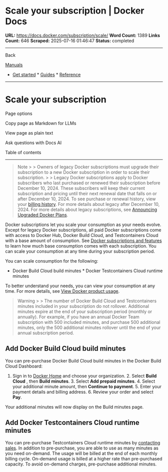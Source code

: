 # Scale your subscription | Docker Docs

**URL:** https://docs.docker.com/subscription/scale/
**Word Count:** 1389
**Links Count:** 646
**Scraped:** 2025-07-16 01:46:47
**Status:** completed

---

Back

[Manuals](https://docs.docker.com/manuals/)

  * [Get started](https://docs.docker.com/get-started/)   * [Guides](https://docs.docker.com/guides/)   * [Reference](https://docs.docker.com/reference/)

* * *

# Scale your subscription

Page options

Copy page as Markdown for LLMs

View page as plain text

Ask questions with Docs AI

Table of contents

* * *

> Note >  > Owners of legacy Docker subscriptions must upgrade their subscription to a new Docker subscription in order to scale their subscription. >  > Legacy Docker subscriptions apply to Docker subscribers who last purchased or renewed their subscription before December 10, 2024. These subscribers will keep their current subscription and pricing until their next renewal date that falls on or after December 10, 2024. To see purchase or renewal history, view your [billing history](https://docs.docker.com/billing/history/). For more details about legacy after December 10, 2024. For more details about legacy subscriptions, see [Announcing Upgraded Docker Plans](https://www.docker.com/blog/november-2024-updated-plans-announcement/).

Docker subscriptions let you scale your consumption as your needs evolve. Except for legacy Docker subscriptions, all paid Docker subscriptions come with access to Docker Hub, Docker Build Cloud, and Testcontainers Cloud with a base amount of consumption. See [Docker subscriptions and features](https://docs.docker.com/subscription/details/) to learn how much base consumption comes with each subscription. You can scale your consumption at any time during your subscription period.

You can scale consumption for the following:

  * Docker Build Cloud build minutes   * Docker Testcontainers Cloud runtime minutes

To better understand your needs, you can view your consumption at any time. For more details, see [View Docker product usage](https://docs.docker.com/admin/organization/manage-products/#view-docker-product-usage).

> Warning >  > The number of Docker Build Cloud and Testcontainers minutes included in your subscription do not rollover. Additional minutes expire at the end of your subscription period \(monthly or annually\). For example, if you have an annual Docker Team subscription with 500 included minutes, and purchase 500 additional minutes, only the 500 additional minutes rollover until the end of your annual subscription period.

## Add Docker Build Cloud build minutes

You can pre-purchase Docker Build Cloud build minutes in the Docker Build Cloud Dashboard:

  1. Sign in to [Docker Home](https://app.docker.com/) and choose your organization.   2. Select **Build Cloud** , then **Build minutes**.   3. Select **Add prepaid minutes**.   4. Select your additional minute amount, then **Continue to payment**.   5. Enter your payment details and billing address.   6. Review your order and select **Pay**.

Your additional minutes will now display on the Build minutes page.

## Add Docker Testcontainers Cloud runtime minutes

You can pre-purchase Testcontainers Cloud runtime minutes by [contacting sales](https://www.docker.com/pricing/contact-sales/). In addition to pre-purchase, you are able to use as many minutes as you need on-demand. The usage will be billed at the end of each monthly billing cycle. On-demand usage is billed at a higher rate than pre-purchased capacity. To avoid on-demand charges, pre-purchase additional minutes.